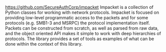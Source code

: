 https://github.com/SecureAuthCorp/impacket
Impacket is a collection of Python classes for working with network protocols. Impacket
is focused on providing low-level programmatic access to the packets and for some
protocols (e.g. SMB1-3 and MSRPC) the protocol implementation itself. Packets can be
constructed from scratch, as well as parsed from raw data, and the object oriented API
makes it simple to work with deep hierarchies of protocols. The library provides a set
of tools as examples of what can be done within the context of this library.